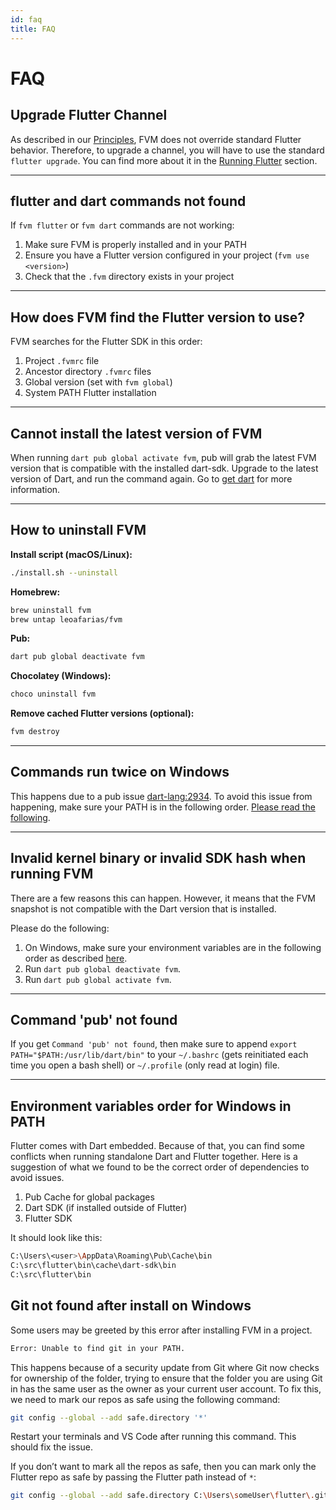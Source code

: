 ```yaml
---
id: faq
title: FAQ
---
```


# FAQ

## Upgrade Flutter Channel

As described in our [Principles](https://fvm.app/#principles), FVM does not override standard Flutter behavior. Therefore, to upgrade a channel, you will have to use the standard `flutter upgrade`. You can find more about it in the [Running Flutter](../guides/running-flutter) section.

---

## flutter and dart commands not found

If `fvm flutter` or `fvm dart` commands are not working:

1. Make sure FVM is properly installed and in your PATH
2. Ensure you have a Flutter version configured in your project (`fvm use <version>`)
3. Check that the `.fvm` directory exists in your project

---

## How does FVM find the Flutter version to use?

FVM searches for the Flutter SDK in this order:

1. Project `.fvmrc` file
2. Ancestor directory `.fvmrc` files
3. Global version (set with `fvm global`)
4. System PATH Flutter installation

---

## Cannot install the latest version of FVM

When running `dart pub global activate fvm`, pub will grab the latest FVM version that is compatible with the installed dart-sdk. Upgrade to the latest version of Dart, and run the command again. Go to [get dart](https://dart.dev/get-dart) for more information.

---

## How to uninstall FVM

**Install script (macOS/Linux):**
```bash
./install.sh --uninstall
```

**Homebrew:**
```bash
brew uninstall fvm
brew untap leoafarias/fvm
```

**Pub:**
```bash
dart pub global deactivate fvm
```

**Chocolatey (Windows):**
```bash
choco uninstall fvm
```

**Remove cached Flutter versions (optional):**
```bash
fvm destroy
```

---

## Commands run twice on Windows

This happens due to a pub issue [dart-lang:2934](https://github.com/dart-lang/pub/issues/2934). To avoid this issue from happening, make sure your PATH is in the following order. [Please read the following](#environment-variables-order-for-windows-in-path).

---

## Invalid kernel binary or invalid SDK hash when running FVM

There are a few reasons this can happen. However, it means that the FVM snapshot is not compatible with the Dart version that is installed.

Please do the following:

1. On Windows, make sure your environment variables are in the following order as described [here](#environment-variables-order-for-windows-in-path).
2. Run `dart pub global deactivate fvm`.
3. Run `dart pub global activate fvm`.

---

## Command 'pub' not found

If you get `Command 'pub' not found`, then make sure to append `export PATH="$PATH:/usr/lib/dart/bin"` to your `~/.bashrc` (gets reinitiated each time you open a bash shell) or `~/.profile` (only read at login) file.

---

## Environment variables order for Windows in PATH

Flutter comes with Dart embedded. Because of that, you can find some conflicts when running standalone Dart and Flutter together. Here is a suggestion of what we found to be the correct order of dependencies to avoid issues.

1. Pub Cache for global packages
2. Dart SDK (if installed outside of Flutter)
3. Flutter SDK

It should look like this:

```bash
C:\Users\<user>\AppData\Roaming\Pub\Cache\bin
C:\src\flutter\bin\cache\dart-sdk\bin
C:\src\flutter\bin
```

## Git not found after install on Windows

Some users may be greeted by this error after installing FVM in a project.

```bash
Error: Unable to find git in your PATH.
```

This happens because of a security update from Git where Git now checks for ownership of the folder, trying to ensure that the folder you are using Git in has the same user as the owner as your current user account.
To fix this, we need to mark our repos as safe using the following command:

```bash
git config --global --add safe.directory '*'
```

Restart your terminals and VS Code after running this command. This should fix the issue.

If you don’t want to mark all the repos as safe, then you can mark only the Flutter repo as safe by passing the Flutter path instead of `*`:

```bash
git config --global --add safe.directory C:\Users\someUser\flutter\.git\
```
